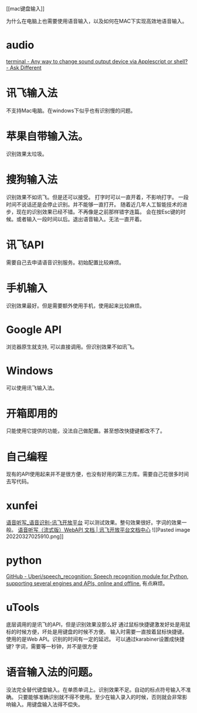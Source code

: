 [[mac键盘输入]]

为什么在电脑上也需要使用语音输入，以及如何在MAC下实现高效地语音输入。

# audio
[terminal - Any way to change sound output device via Applescript or shell? - Ask Different](https://apple.stackexchange.com/questions/213011/any-way-to-change-sound-output-device-via-applescript-or-shell)

# 讯飞输入法
不支持Mac电脑。在windows下似乎也有识别慢的问题。

# 苹果自带输入法。
识别效果太垃圾。

# 搜狗输入法
识别效果不如讯飞。但是还可以接受。
打字时可以一直开着，不影响打字。
一段时间不说话还是会停止识别。并不能够一直打开。
随着近几年人工智能技术的进步，现在的识别效果已经不错。不再像是之前那样错字连篇。
会在按Esc键的时候。或者输入一段时间以后。退出语音输入。无法一直开着。

# 讯飞API
需要自己去申请语音识别服务。初始配置比较麻烦。

# 手机输入
识别效果最好。但是需要额外使用手机，使用起来比较麻烦。

# Google API
浏览器原生就支持, 可以直接调用。但识别效果不如讯飞。

# Windows
可以使用讯飞输入法。

# 开箱即用的
只能使用它提供的功能，没法自己做配置。甚至想改快捷键都改不了。

# 自己编程
现有的API使用起来并不是很方便，也没有好用的第三方库。需要自己花很多时间去写代码。
# xunfei
[语音听写_语音识别-讯飞开放平台](https://www.xfyun.cn/services/voicedictation)
	可以测试效果。整句效果很好。字词的效果一般。
[语音听写（流式版）WebAPI 文档 | 讯飞开放平台文档中心](https://www.xfyun.cn/doc/asr/voicedictation/API.html)
![[Pasted image 20220327025910.png]]

# python
[GitHub - Uberi/speech_recognition: Speech recognition module for Python, supporting several engines and APIs, online and offline.](https://github.com/Uberi/speech_recognition)
	有点麻烦。

# uTools
底层调用的是讯飞的API，但是识别效果没那么好
通过鼠标快捷键激发好处是用鼠标的时候方便，坏处是用键盘的时候不方便。
输入时需要一直按着鼠标快捷键。
使用的是Web API。识别的时间有一定的延迟。
可以通过karabiner设置成快捷键?
字词，需要等一秒钟，并不是很方便

# 语音输入法的问题。
没法完全替代键盘输入。在单质单词上。识别效果不足。自动的标点符号输入不准确。
只要能够准确识别就不得不使用。至少在输入录入的时候，否则就会非常影响输入。用键盘输入法得不偿失。